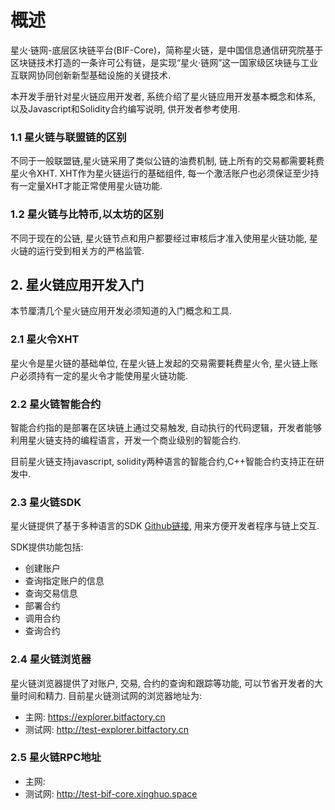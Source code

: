 # 概述

星火·链网-底层区块链平台(BIF-Core)，简称星火链，是中国信息通信研究院基于区块链技术打造的一条许可公有链，是实现“星火·链网”这一国家级区块链与工业互联网协同创新新型基础设施的关键技术.

本开发手册针对星火链应用开发者, 系统介绍了星火链应用开发基本概念和体系, 以及Javascript和Solidity合约编写说明, 供开发者参考使用.

### 1.1 星火链与联盟链的区别

不同于一般联盟链,星火链采用了类似公链的油费机制, 链上所有的交易都需要耗费星火令XHT. XHT作为星火链运行的基础组件, 每一个激活账户也必须保证至少持有一定量XHT才能正常使用星火链功能.

### 1.2 星火链与比特币,以太坊的区别

不同于现在的公链, 星火链节点和用户都要经过审核后才准入使用星火链功能, 星火链的运行受到相关方的严格监管.

## 2. 星火链应用开发入门

本节厘清几个星火链应用开发必须知道的入门概念和工具.

### 2.1 星火令XHT

星火令是星火链的基础单位, 在星火链上发起的交易需要耗费星火令, 星火链上账户必须持有一定的星火令才能使用星火链功能.

### 2.2 星火链智能合约

智能合约指的是部署在区块链上通过交易触发, 自动执行的代码逻辑，开发者能够利用星火链支持的编程语言，开发一个商业级别的智能合约.

目前星火链支持javascript, solidity两种语言的智能合约,C++智能合约支持正在研发中.

### 2.3 星火链SDK

星火链提供了基于多种语言的SDK [Github链接](https://github.com/CAICT-DEV/BIF-Core-SDK), 用来方便开发者程序与链上交互.

SDK提供功能包括:

* 创建账户
* 查询指定账户的信息
* 查询交易信息
* 部署合约
* 调用合约
* 查询合约

### 2.4 星火链浏览器

星火链浏览器提供了对账户, 交易, 合约的查询和跟踪等功能, 可以节省开发者的大量时间和精力. 目前星火链测试网的浏览器地址为: 

* 主网:   <https://explorer.bitfactory.cn>
* 测试网: <http://test-explorer.bitfactory.cn>

### 2.5 星火链RPC地址

* 主网:
* 测试网: <http://test-bif-core.xinghuo.space>
